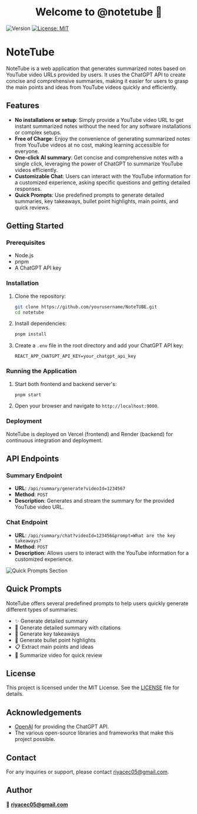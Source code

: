 <h1 align="center">Welcome to @notetube 👋</h1>
<p>
  <img alt="Version" src="https://img.shields.io/badge/version-1.0.0-blue.svg?cacheSeconds=2592000" />
  <a href="#" target="_blank">
    <img alt="License: MIT" src="https://img.shields.io/badge/License-MIT-yellow.svg" />
  </a>
</p>

# NoteTube

NoteTube is a web application that generates summarized notes based on YouTube video URLs provided by users. It uses the ChatGPT API to create concise and comprehensive summaries, making it easier for users to grasp the main points and ideas from YouTube videos quickly and efficiently.

## Features

- **No installations or setup**: Simply provide a YouTube video URL to get instant summarized notes without the need for any software installations or complex setups.
- **Free of Charge**: Enjoy the convenience of generating summarized notes from YouTube videos at no cost, making learning accessible for everyone.
- **One-click AI summary**: Get concise and comprehensive notes with a single click, leveraging the power of ChatGPT to summarize YouTube videos efficiently.
- **Customizable Chat**: Users can interact with the YouTube information for a customized experience, asking specific questions and getting detailed responses.
- **Quick Prompts**: Use predefined prompts to generate detailed summaries, key takeaways, bullet point highlights, main points, and quick reviews.

## Getting Started

### Prerequisites

- Node.js
- pnpm
- A ChatGPT API key

### Installation

1. Clone the repository:

    ```bash
    git clone https://github.com/yourusername/NoteTUBE.git
    cd notetube
    ```

2. Install dependencies:

    ```bash
    pnpm install
    ```

3. Create a `.env` file in the root directory and add your ChatGPT API key:

    ```env
    REACT_APP_CHATGPT_API_KEY=your_chatgpt_api_key
    ```

### Running the Application

1. Start both frontend and backend server's:

    ```bash
    pnpm start
    ```

2. Open your browser and navigate to `http://localhost:9000`.

### Deployment

NoteTube is deployed on Vercel (frontend) and Render (backend) for continuous integration and deployment.

## API Endpoints

### Summary Endpoint

- **URL**: `/api/summary/generate?videoId=1234567`
- **Method**: `POST`
- **Description**: Generates and stream the summary for the provided YouTube video URL.


### Chat Endpoint

- **URL**: `/api/summary/chat?videoId=123456&prompt=What are the key takeaways?`
- **Method**: `POST`
- **Description**: Allows users to interact with the YouTube information for a customized experience.

![Quick Prompts Section](image.png)

## Quick Prompts

NoteTube offers several predefined prompts to help users quickly generate different types of summaries:

- ✨ Generate detailed summary
- 📜 Generate detailed summary with citations
- 📄 Generate key takeaways
- 🔗 Generate bullet point highlights
- 📋 Extract main points and ideas
- 📝 Summarize video for quick review

## License

This project is licensed under the MIT License. See the [LICENSE](LICENSE) file for details.

## Acknowledgements

- [OpenAI](https://openai.com/) for providing the ChatGPT API.
- The various open-source libraries and frameworks that make this project possible.

## Contact

For any inquiries or support, please contact [riyacec05@gmail.com](mailto:riyacec05@gmail.com).


## Author

👤 **riyacec05@gmail.com**